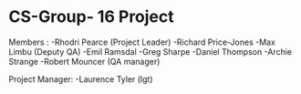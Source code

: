 # CS-Group- 16 Project 

Members : 
-Rhodri Pearce (Project Leader)
-Richard Price-Jones
-Max Limbu (Deputy QA)
-Emil Ramsdal
-Greg Sharpe
-Daniel Thompson
-Archie Strange
-Robert Mouncer (QA manager)
          
          

Project Manager:  -Laurence Tyler (lgt)
